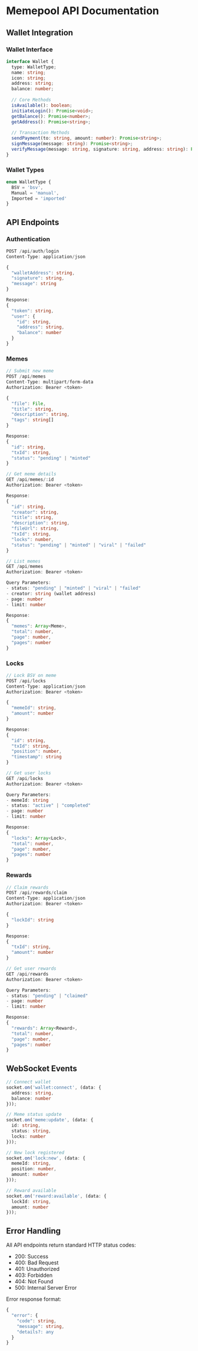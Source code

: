 # Memepool API Documentation

## Wallet Integration

### Wallet Interface

```typescript
interface Wallet {
  type: WalletType;
  name: string;
  icon: string;
  address: string;
  balance: number;
  
  // Core Methods
  isAvailable(): boolean;
  initiateLogin(): Promise<void>;
  getBalance(): Promise<number>;
  getAddress(): Promise<string>;
  
  // Transaction Methods
  sendPayment(to: string, amount: number): Promise<string>;
  signMessage(message: string): Promise<string>;
  verifyMessage(message: string, signature: string, address: string): Promise<boolean>;
}
```

### Wallet Types

```typescript
enum WalletType {
  BSV = 'bsv',
  Manual = 'manual',
  Imported = 'imported'
}
```

## API Endpoints

### Authentication

```typescript
POST /api/auth/login
Content-Type: application/json

{
  "walletAddress": string,
  "signature": string,
  "message": string
}

Response:
{
  "token": string,
  "user": {
    "id": string,
    "address": string,
    "balance": number
  }
}
```

### Memes

```typescript
// Submit new meme
POST /api/memes
Content-Type: multipart/form-data
Authorization: Bearer <token>

{
  "file": File,
  "title": string,
  "description": string,
  "tags": string[]
}

Response:
{
  "id": string,
  "txId": string,
  "status": "pending" | "minted"
}

// Get meme details
GET /api/memes/:id
Authorization: Bearer <token>

Response:
{
  "id": string,
  "creator": string,
  "title": string,
  "description": string,
  "fileUrl": string,
  "txId": string,
  "locks": number,
  "status": "pending" | "minted" | "viral" | "failed"
}

// List memes
GET /api/memes
Authorization: Bearer <token>

Query Parameters:
- status: "pending" | "minted" | "viral" | "failed"
- creator: string (wallet address)
- page: number
- limit: number

Response:
{
  "memes": Array<Meme>,
  "total": number,
  "page": number,
  "pages": number
}
```

### Locks

```typescript
// Lock BSV on meme
POST /api/locks
Content-Type: application/json
Authorization: Bearer <token>

{
  "memeId": string,
  "amount": number
}

Response:
{
  "id": string,
  "txId": string,
  "position": number,
  "timestamp": string
}

// Get user locks
GET /api/locks
Authorization: Bearer <token>

Query Parameters:
- memeId: string
- status: "active" | "completed"
- page: number
- limit: number

Response:
{
  "locks": Array<Lock>,
  "total": number,
  "page": number,
  "pages": number
}
```

### Rewards

```typescript
// Claim rewards
POST /api/rewards/claim
Content-Type: application/json
Authorization: Bearer <token>

{
  "lockId": string
}

Response:
{
  "txId": string,
  "amount": number
}

// Get user rewards
GET /api/rewards
Authorization: Bearer <token>

Query Parameters:
- status: "pending" | "claimed"
- page: number
- limit: number

Response:
{
  "rewards": Array<Reward>,
  "total": number,
  "page": number,
  "pages": number
}
```

## WebSocket Events

```typescript
// Connect wallet
socket.on('wallet:connect', (data: {
  address: string,
  balance: number
}));

// Meme status update
socket.on('meme:update', (data: {
  id: string,
  status: string,
  locks: number
}));

// New lock registered
socket.on('lock:new', (data: {
  memeId: string,
  position: number,
  amount: number
}));

// Reward available
socket.on('reward:available', (data: {
  lockId: string,
  amount: number
}));
```

## Error Handling

All API endpoints return standard HTTP status codes:

- 200: Success
- 400: Bad Request
- 401: Unauthorized
- 403: Forbidden
- 404: Not Found
- 500: Internal Server Error

Error response format:
```typescript
{
  "error": {
    "code": string,
    "message": string,
    "details?: any
  }
}
``` 